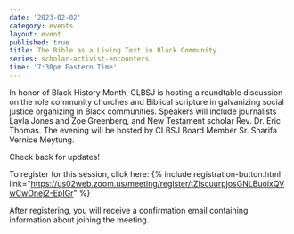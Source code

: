 ```yaml
---
date: '2023-02-02'
category: events
layout: event
published: true
title: The Bible as a Living Text in Black Community
series: scholar-activist-encounters
time: '7:30pm Eastern Time'
---
```

In honor of Black History Month, CLBSJ is hosting a roundtable discussion on the role community churches and Biblical scripture in galvanizing social justice organizing in Black communities. Speakers will include journalists Layla Jones and Zoe Greenberg, and New Testament scholar Rev. Dr. Eric Thomas. The evening will be hosted by CLBSJ Board Member Sr. Sharifa Vernice Meytung. 

Check back for updates!

To register for this session, click here: {% include registration-button.html link="https://us02web.zoom.us/meeting/register/tZIscuurpjosGNLBuoixQVwCwOnej2-EpIGr" %}

After registering, you will receive a confirmation email containing information about joining the meeting.
